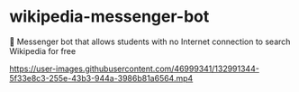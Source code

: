 # wikipedia-messenger-bot
🤖 Messenger bot that allows students with no Internet connection to search Wikipedia for free

https://user-images.githubusercontent.com/46999341/132991344-5f33e8c3-255e-43b3-944a-3986b81a6564.mp4
